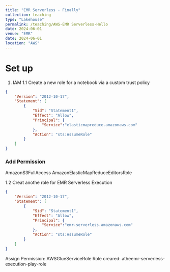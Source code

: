 ```yaml
---
title: "EMR Serverless - Finally"
collection: teaching
type: "Lakehouse"
permalink: /teaching/AWS-EMR Serverless-Hello
date: 2024-06-01
venue: "EMR"
date: 2024-06-01
location: "AWS"
---
```

# Set up
1. IAM
1.1 Create a new role for a notebook via a custom trust policy
```json
{
	"Version": "2012-10-17",
	"Statement": [
		{
			"Sid": "Statement1",
			"Effect": "Allow",
			"Principal": {
			    "Service":"elasticmapreduce.amazonaws.com"
			},
			"Action": "sts:AssumeRole"
		}
	]
}
```
### Add Permission
AmazonS3FullAccess
AmazonElasticMapReduceEditorsRole

1.2 Creat anothe role for EMR Serverless Execution
```json
{
	"Version": "2012-10-17",
	"Statement": [
		{
			"Sid": "Statement1",
			"Effect": "Allow",
			"Principal": {
			    "Service":"emr-serverless.amazonaws.com"
			},
			"Action": "sts:AssumeRole"
		}
	]
}
```
Assign Permission: AWSGlueServiceRole
Role creared: atheemr-serverless-execution-play-role
